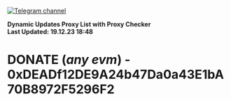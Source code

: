 [![Telegram channel](https://img.shields.io/endpoint?url=https://runkit.io/damiankrawczyk/telegram-badge/branches/master?url=https://t.me/n4z4v0d)](https://t.me/n4z4v0d) 

**Dynamic Updates Proxy List with Proxy Checker**  
**Last Updated: 19.12.23 18:48**

# DONATE (_any evm_) - 0xDEADf12DE9A24b47Da0a43E1bA70B8972F5296F2
